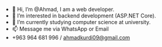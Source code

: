 - 👋 Hi, I’m @Ahmad, I am a web developer.
- 👀 I’m interested in backend development (ASP.NET Core).
- 🌱 I’m currently studying computer science at university.
- 📫 Message me via WhatsApp or Email
- +963 964 681 996 / ahmadkurdi09@gmail.com

<!---
fadisam123/fadisam123 is a ✨ special ✨ repository because its `README.md` (this file) appears on your GitHub profile.
You can click the Preview link to take a look at your changes.
--->
